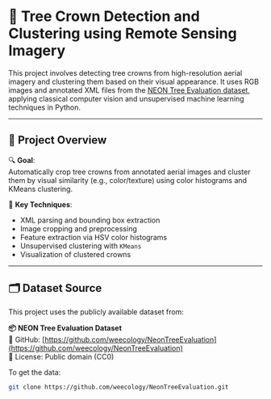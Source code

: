 # 🌲 Tree Crown Detection and Clustering using Remote Sensing Imagery

This project involves detecting tree crowns from high-resolution aerial imagery and clustering them based on their visual appearance. It uses RGB images and annotated XML files from the [NEON Tree Evaluation dataset](https://github.com/weecology/NeonTreeEvaluation), applying classical computer vision and unsupervised machine learning techniques in Python.

---

## 📌 Project Overview

🔍 **Goal**:  
Automatically crop tree crowns from annotated aerial images and cluster them by visual similarity (e.g., color/texture) using color histograms and KMeans clustering.

🧠 **Key Techniques**:
- XML parsing and bounding box extraction
- Image cropping and preprocessing
- Feature extraction via HSV color histograms
- Unsupervised clustering with `KMeans`
- Visualization of clustered crowns

---

## 🗂️ Dataset Source

This project uses the publicly available dataset from:

**📦 NEON Tree Evaluation Dataset**  
🔗 GitHub: [https://github.com/weecology/NeonTreeEvaluation](https://github.com/weecology/NeonTreeEvaluation)  
📜 License: Public domain (CC0)

To get the data:

```bash
git clone https://github.com/weecology/NeonTreeEvaluation.git
